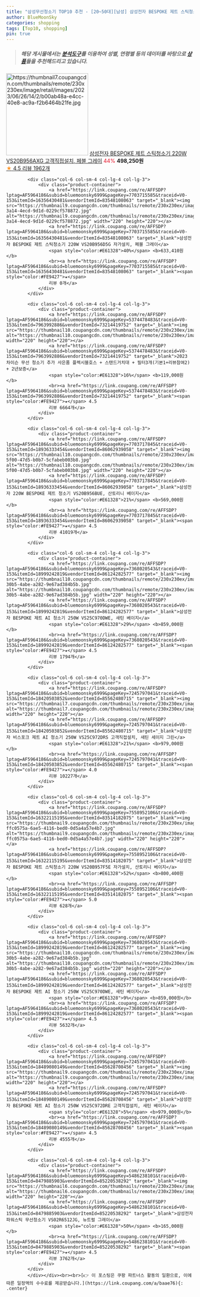 ```yaml
---
title: "삼성무선청소기 TOP10 추천 - [20~50대][남성] 삼성전자 BESPOKE 제트 스틱청소기 220W VS20B956AXG 고객직접설치, 페블 그레이"
author: BlueMoonSky
categories: shopping
tags: [Top10, shopping]
pin: true
---
```


> ##### 해당 게시물에서는 [**분석도구**](https://itemscout.io/)를 이용하여 **성별**, **연령별** 등의 데이터를 바탕으로 [**상품**](https://link.coupang.com/a/baae76)들을 추천해드리고 있습니다.
<div class="container"><div class="row">
            <div class="col-6 col-sm-4 col-lg-4 col-lg-3">
                <div class="product-container">
                    <a href="https://link.coupang.com/re/AFFSDP?lptag=AF5964186&subid=bluemoonsky6999&pageKey=7703712632&traceid=V0-153&itemId=19272516961&vendorItemId=86387681368" target="_blank"><img src="https://thumbnail7.coupangcdn.com/thumbnails/remote/230x230ex/image/retail/images/2023/06/26/14/2/b00ab48a-e4cc-40e8-ac9a-f2b6464b21fe.jpg" alt="https://thumbnail7.coupangcdn.com/thumbnails/remote/230x230ex/image/retail/images/2023/06/26/14/2/b00ab48a-e4cc-40e8-ac9a-f2b6464b21fe.jpg" width="220" height="220"></a>
                    <a href="https://link.coupang.com/re/AFFSDP?lptag=AF5964186&subid=bluemoonsky6999&pageKey=7703712632&traceid=V0-153&itemId=19272516961&vendorItemId=86387681368" target="_blank">삼성전자 BESPOKE 제트 스틱청소기 220W VS20B956AXG 고객직접설치, 페블 그레이</a>
                    <span style="color:#E61328">44%</span> <b>498,250원</b>
                    <br><a href="https://link.coupang.com/re/AFFSDP?lptag=AF5964186&subid=bluemoonsky6999&pageKey=7703712632&traceid=V0-153&itemId=19272516961&vendorItemId=86387681368" target="_blank"><span style="color:#FE9427">★</span> 4.5
                    리뷰 1962개</a>
                </div>
            </div>
            
            <div class="col-6 col-sm-4 col-lg-4 col-lg-3">
                <div class="product-container">
                    <a href="https://link.coupang.com/re/AFFSDP?lptag=AF5964186&subid=bluemoonsky6999&pageKey=7703715585&traceid=V0-153&itemId=16356430481&vendorItemId=83548108063" target="_blank"><img src="https://thumbnail9.coupangcdn.com/thumbnails/remote/230x230ex/image/retail/images/2022/10/20/18/0/0c87ca3a-3a14-4ecd-9d1d-0229cf578872.jpg" alt="https://thumbnail9.coupangcdn.com/thumbnails/remote/230x230ex/image/retail/images/2022/10/20/18/0/0c87ca3a-3a14-4ecd-9d1d-0229cf578872.jpg" width="220" height="220"></a>
                    <a href="https://link.coupang.com/re/AFFSDP?lptag=AF5964186&subid=bluemoonsky6999&pageKey=7703715585&traceid=V0-153&itemId=16356430481&vendorItemId=83548108063" target="_blank">삼성전자 BESPOKE 제트 스틱청소기 220W VS20B956D5G 자가설치, 페블 그레이</a>
                    <span style="color:#E61328">40%</span> <b>633,410원</b>
                    <br><a href="https://link.coupang.com/re/AFFSDP?lptag=AF5964186&subid=bluemoonsky6999&pageKey=7703715585&traceid=V0-153&itemId=16356430481&vendorItemId=83548108063" target="_blank"><span style="color:#FE9427">★</span> 
                    리뷰 0개</a>
                </div>
            </div>
            
            <div class="col-6 col-sm-4 col-lg-4 col-lg-3">
                <div class="product-container">
                    <a href="https://link.coupang.com/re/AFFSDP?lptag=AF5964186&subid=bluemoonsky6999&pageKey=5374478483&traceid=V0-153&itemId=7963992886&vendorItemId=73214419752" target="_blank"><img src="https://thumbnail10.coupangcdn.com/thumbnails/remote/230x230ex/image/vendor_inventory/a117/cb19ad6f206bb9f3d3fe045b784104575979d123a5a60c5b10ae60ce80b9.jpg" alt="https://thumbnail10.coupangcdn.com/thumbnails/remote/230x230ex/image/vendor_inventory/a117/cb19ad6f206bb9f3d3fe045b784104575979d123a5a60c5b10ae60ce80b9.jpg" width="220" height="220"></a>
                    <a href="https://link.coupang.com/re/AFFSDP?lptag=AF5964186&subid=bluemoonsky6999&pageKey=5374478483&traceid=V0-153&itemId=7963992886&vendorItemId=73214419752" target="_blank">2023 차이슨 무선 청소기 추가 사은품 플렉시블호스 + 스탠드거치대 + 필터3개(기본1+리뷰참여2) + 2년보증</a>
                    <span style="color:#E61328">16%</span> <b>119,000원</b>
                    <br><a href="https://link.coupang.com/re/AFFSDP?lptag=AF5964186&subid=bluemoonsky6999&pageKey=5374478483&traceid=V0-153&itemId=7963992886&vendorItemId=73214419752" target="_blank"><span style="color:#FE9427">★</span> 4.5
                    리뷰 6664개</a>
                </div>
            </div>
            
            <div class="col-6 col-sm-4 col-lg-4 col-lg-3">
                <div class="product-container">
                    <a href="https://link.coupang.com/re/AFFSDP?lptag=AF5964186&subid=bluemoonsky6999&pageKey=7703717845&traceid=V0-153&itemId=18936333454&vendorItemId=86062939058" target="_blank"><img src="https://thumbnail10.coupangcdn.com/thumbnails/remote/230x230ex/image/retail/images/2023/05/24/10/5/c5d1b861-5f00-47d5-b0b7-5cfabeb003b8.jpg" alt="https://thumbnail10.coupangcdn.com/thumbnails/remote/230x230ex/image/retail/images/2023/05/24/10/5/c5d1b861-5f00-47d5-b0b7-5cfabeb003b8.jpg" width="220" height="220"></a>
                    <a href="https://link.coupang.com/re/AFFSDP?lptag=AF5964186&subid=bluemoonsky6999&pageKey=7703717845&traceid=V0-153&itemId=18936333454&vendorItemId=86062939058" target="_blank">삼성전자 220W BESPOKE 제트 청소기 VS20B956BUE, 산토리니 베이지</a>
                    <span style="color:#E61328">21%</span> <b>569,000원</b>
                    <br><a href="https://link.coupang.com/re/AFFSDP?lptag=AF5964186&subid=bluemoonsky6999&pageKey=7703717845&traceid=V0-153&itemId=18936333454&vendorItemId=86062939058" target="_blank"><span style="color:#FE9427">★</span> 4.5
                    리뷰 41019개</a>
                </div>
            </div>
            
            <div class="col-6 col-sm-4 col-lg-4 col-lg-3">
                <div class="product-container">
                    <a href="https://link.coupang.com/re/AFFSDP?lptag=AF5964186&subid=bluemoonsky6999&pageKey=7368020543&traceid=V0-153&itemId=18999242819&vendorItemId=86124282577" target="_blank"><img src="https://thumbnail10.coupangcdn.com/thumbnails/remote/230x230ex/image/retail/images/2023/05/30/10/0/0620b050-30b5-4abe-a282-9e67ad384b5b.jpg" alt="https://thumbnail10.coupangcdn.com/thumbnails/remote/230x230ex/image/retail/images/2023/05/30/10/0/0620b050-30b5-4abe-a282-9e67ad384b5b.jpg" width="220" height="220"></a>
                    <a href="https://link.coupang.com/re/AFFSDP?lptag=AF5964186&subid=bluemoonsky6999&pageKey=7368020543&traceid=V0-153&itemId=18999242819&vendorItemId=86124282577" target="_blank">삼성전자 BESPOKE 제트 AI 청소기 250W VS25C970DWE, 새틴 베이지</a>
                    <span style="color:#E61328">29%</span> <b>859,000원</b>
                    <br><a href="https://link.coupang.com/re/AFFSDP?lptag=AF5964186&subid=bluemoonsky6999&pageKey=7368020543&traceid=V0-153&itemId=18999242819&vendorItemId=86124282577" target="_blank"><span style="color:#FE9427">★</span> 4.5
                    리뷰 1794개</a>
                </div>
            </div>
            
            <div class="col-6 col-sm-4 col-lg-4 col-lg-3">
                <div class="product-container">
                    <a href="https://link.coupang.com/re/AFFSDP?lptag=AF5964186&subid=bluemoonsky6999&pageKey=7245797041&traceid=V0-153&itemId=18420503852&vendorItemId=85562480715" target="_blank"><img src="https://thumbnail7.coupangcdn.com/thumbnails/remote/230x230ex/image/rs_quotation_api/oin1nobn/89113ffe8fc149c3b6890370d666e8dc.jpg" alt="https://thumbnail7.coupangcdn.com/thumbnails/remote/230x230ex/image/rs_quotation_api/oin1nobn/89113ffe8fc149c3b6890370d666e8dc.jpg" width="220" height="220"></a>
                    <a href="https://link.coupang.com/re/AFFSDP?lptag=AF5964186&subid=bluemoonsky6999&pageKey=7245797041&traceid=V0-153&itemId=18420503852&vendorItemId=85562480715" target="_blank">삼성전자 비스포크 제트 AI 청소기 250W VS25C972DRS 고객직접설치, 새틴 세이지 그린</a>
                    <span style="color:#E61328">21%</span> <b>979,000원</b>
                    <br><a href="https://link.coupang.com/re/AFFSDP?lptag=AF5964186&subid=bluemoonsky6999&pageKey=7245797041&traceid=V0-153&itemId=18420503852&vendorItemId=85562480715" target="_blank"><span style="color:#FE9427">★</span> 4.0
                    리뷰 10227개</a>
                </div>
            </div>
            
            <div class="col-6 col-sm-4 col-lg-4 col-lg-3">
                <div class="product-container">
                    <a href="https://link.coupang.com/re/AFFSDP?lptag=AF5964186&subid=bluemoonsky6999&pageKey=7558952106&traceid=V0-153&itemId=16322115195&vendorItemId=83514182075" target="_blank"><img src="https://thumbnail9.coupangcdn.com/thumbnails/remote/230x230ex/image/retail/images/3732795013175603-ffc0575a-6ae5-4116-bed0-0d5a4a57e4b7.jpg" alt="https://thumbnail9.coupangcdn.com/thumbnails/remote/230x230ex/image/retail/images/3732795013175603-ffc0575a-6ae5-4116-bed0-0d5a4a57e4b7.jpg" width="220" height="220"></a>
                    <a href="https://link.coupang.com/re/AFFSDP?lptag=AF5964186&subid=bluemoonsky6999&pageKey=7558952106&traceid=V0-153&itemId=16322115195&vendorItemId=83514182075" target="_blank">삼성전자 BESPOKE 제트 스틱청소기 220W VS20B957F5E 자가설치, 산토리니 베이지</a>
                    <span style="color:#E61328">52%</span> <b>800,400원</b>
                    <br><a href="https://link.coupang.com/re/AFFSDP?lptag=AF5964186&subid=bluemoonsky6999&pageKey=7558952106&traceid=V0-153&itemId=16322115195&vendorItemId=83514182075" target="_blank"><span style="color:#FE9427">★</span> 5.0
                    리뷰 628개</a>
                </div>
            </div>
            
            <div class="col-6 col-sm-4 col-lg-4 col-lg-3">
                <div class="product-container">
                    <a href="https://link.coupang.com/re/AFFSDP?lptag=AF5964186&subid=bluemoonsky6999&pageKey=7368020543&traceid=V0-153&itemId=18999242819&vendorItemId=86124282577" target="_blank"><img src="https://thumbnail10.coupangcdn.com/thumbnails/remote/230x230ex/image/retail/images/2023/05/30/10/0/0620b050-30b5-4abe-a282-9e67ad384b5b.jpg" alt="https://thumbnail10.coupangcdn.com/thumbnails/remote/230x230ex/image/retail/images/2023/05/30/10/0/0620b050-30b5-4abe-a282-9e67ad384b5b.jpg" width="220" height="220"></a>
                    <a href="https://link.coupang.com/re/AFFSDP?lptag=AF5964186&subid=bluemoonsky6999&pageKey=7368020543&traceid=V0-153&itemId=18999242819&vendorItemId=86124282577" target="_blank">삼성전자 BESPOKE 제트 AI 청소기 250W VS25C970DWE, 새틴 베이지</a>
                    <span style="color:#E61328">9%</span> <b>859,000원</b>
                    <br><a href="https://link.coupang.com/re/AFFSDP?lptag=AF5964186&subid=bluemoonsky6999&pageKey=7368020543&traceid=V0-153&itemId=18999242819&vendorItemId=86124282577" target="_blank"><span style="color:#FE9427">★</span> 4.5
                    리뷰 5632개</a>
                </div>
            </div>
            
            <div class="col-6 col-sm-4 col-lg-4 col-lg-3">
                <div class="product-container">
                    <a href="https://link.coupang.com/re/AFFSDP?lptag=AF5964186&subid=bluemoonsky6999&pageKey=7245797041&traceid=V0-153&itemId=18489080149&vendorItemId=85628708456" target="_blank"><img src="https://thumbnail9.coupangcdn.com/thumbnails/remote/230x230ex/image/rs_quotation_api/wa2z2rzu/be9a977da0024afaac73358165a18c47.jpg" alt="https://thumbnail9.coupangcdn.com/thumbnails/remote/230x230ex/image/rs_quotation_api/wa2z2rzu/be9a977da0024afaac73358165a18c47.jpg" width="220" height="220"></a>
                    <a href="https://link.coupang.com/re/AFFSDP?lptag=AF5964186&subid=bluemoonsky6999&pageKey=7245797041&traceid=V0-153&itemId=18489080149&vendorItemId=85628708456" target="_blank">삼성전자 BESPOKE 제트 AI 청소기 250W VS25C972DRE 고객직접설치, 새틴 베이지</a>
                    <span style="color:#E61328">5%</span> <b>979,000원</b>
                    <br><a href="https://link.coupang.com/re/AFFSDP?lptag=AF5964186&subid=bluemoonsky6999&pageKey=7245797041&traceid=V0-153&itemId=18489080149&vendorItemId=85628708456" target="_blank"><span style="color:#FE9427">★</span> 4.5
                    리뷰 4555개</a>
                </div>
            </div>
            
            <div class="col-6 col-sm-4 col-lg-4 col-lg-3">
                <div class="product-container">
                    <a href="https://link.coupang.com/re/AFFSDP?lptag=AF5964186&subid=bluemoonsky6999&pageKey=5486238101&traceid=V0-153&itemId=8479885903&vendorItemId=85220538292" target="_blank"><img src="https://thumbnail6.coupangcdn.com/thumbnails/remote/230x230ex/image/vendor_inventory/c4db/d499bff7d25cbbaadfe94d25954842f016e0a153c6a6d4d0c399790b33c4.jpg" alt="https://thumbnail6.coupangcdn.com/thumbnails/remote/230x230ex/image/vendor_inventory/c4db/d499bff7d25cbbaadfe94d25954842f016e0a153c6a6d4d0c399790b33c4.jpg" width="220" height="220"></a>
                    <a href="https://link.coupang.com/re/AFFSDP?lptag=AF5964186&subid=bluemoonsky6999&pageKey=5486238101&traceid=V0-153&itemId=8479885903&vendorItemId=85220538292" target="_blank">삼성전자 파워스틱 무선청소기 VS02R6512JG, 뉴트럴 그레이</a>
                    <span style="color:#E61328">50%</span> <b>165,000원</b>
                    <br><a href="https://link.coupang.com/re/AFFSDP?lptag=AF5964186&subid=bluemoonsky6999&pageKey=5486238101&traceid=V0-153&itemId=8479885903&vendorItemId=85220538292" target="_blank"><span style="color:#FE9427">★</span> 4.5
                    리뷰 3762개</a>
                </div>
            </div>
            </div></div><br><br>[👉 이 포스팅은 쿠팡 파트너스 활동의 일환으로, 이에 따른 일정액의 수수료를 제공받습니다.](https://link.coupang.com/a/baae76){: .center}